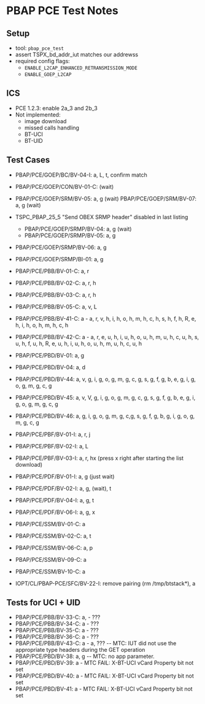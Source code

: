 # PBAP PCE Test Notes

## Setup
- tool: `pbap_pce_test`
- assert TSPX_bd_addr_iut matches our addrewss
- required config flags: 
    - `ENABLE_L2CAP_ENHANCED_RETRANSMISSION_MODE`
    - `ENABLE_GOEP_L2CAP`

## ICS
- PCE 1.2.3: enable 2a_3 and 2b_3
- Not implemented:
  - image download
  - missed calls handling
  - BT-UCI
  - BT-UID

## Test Cases
- PBAP/PCE/GOEP/BC/BV-04-I: a, L, t, confirm match
- PBAP/PCE/GOEP/CON/BV-01-C: (wait)
- PBAP/PCE/GOEP/SRM/BV-05: a, g (wait)
  PBAP/PCE/GOEP/SRM/BV-07: a, g (wait)
- TSPC_PBAP_25_5 "Send OBEX SRMP header" disabled in last listing
  - PBAP/PCE/GOEP/SRMP/BV-04: a, g (wait)
  - PBAP/PCE/GOEP/SRMP/BV-05: a, g
- PBAP/PCE/GOEP/SRMP/BV-06: a, g
- PBAP/PCE/GOEP/SRMP/BI-01: a, g
 
- PBAP/PCE/PBB/BV-01-C: a, r
- PBAP/PCE/PBB/BV-02-C: a, r, h
- PBAP/PCE/PBB/BV-03-C: a, r, h
- PBAP/PCE/PBB/BV-05-C: a, v, L
- PBAP/PCE/PBB/BV-41-C: a  - a, r, v, h,   i, h,  o, h,  m, h,  c, h,  s, h,  f, h, 
                                R,  e, h,  i, h,  o, h,  m, h,  c, h
- PBAP/PCE/PBB/BV-42-C: a  - a, r,  e, u, h,  i, u, h,  o, u, h,  m, u, h,  c, u, h,  s, u, h,  f, u, h, 
                                R,  e, u, h,  i, u, h,  o, u, h,  m, u, h,  c, u, h

- PBAP/PCE/PBD/BV-01: a, g
- PBAP/PCE/PBD/BV-04: a, d
- PBAP/PCE/PBD/BV-44: a, v,    g,  i, g,  o, g,  m, g,  c, g,  s, g,  f, g,  b, e, g,  i, g,  o, g,  m, g,  c, g
- PBAP/PCE/PBD/BV-45: a, v, V, g,  i, g,  o, g,  m, g,  c, g,  s, g,  f, g,  b, e, g,  i, g,  o, g,  m, g,  c, g
- PBAP/PCE/PBD/BV-46: a, g, i, g, o, g, m, g, c,g, s, g, f, g, b, g, i, g, o, g, m, g, c, g

- PBAP/PCE/PBF/BV-01-I: a, r, j
- PBAP/PCE/PBF/BV-02-I: a, L
- PBAP/PCE/PBF/BV-03-I: a, r, hx (press x right after starting the list download)
  
- PBAP/PCE/PDF/BV-01-I: a, g (just wait)
- PBAP/PCE/PDF/BV-02-I: a, g, (wait), t
- PBAP/PCE/PDF/BV-04-I: a, g, t
- PBAP/PCE/PDF/BV-06-I: a, g, x

- PBAP/PCE/SSM/BV-01-C: a
- PBAP/PCE/SSM/BV-02-C: a, t
- PBAP/PCE/SSM/BV-06-C: a, p
- PBAP/PCE/SSM/BV-09-C: a
- PBAP/PCE/SSM/BV-10-C: a

- IOPT/CL/PBAP-PCE/SFC/BV-22-I: remove pairing (rm /tmp/btstack*), a

## Tests for UCI + UID
- PBAP/PCE/PBB/BV-33-C: a, - ???
- PBAP/PCE/PBB/BV-34-C: a  - ???
- PBAP/PCE/PBB/BV-35-C: a  - ???
- PBAP/PCE/PBB/BV-36-C: a  - ???
- PBAP/PCE/PBB/BV-43-C: a  - a, ??? -- MTC: IUT did not use the appropriate type headers during the GET operation
- PBAP/PCE/PBD/BV-38: a, g -- MTC: no app parameter.
- PBAP/PCE/PBD/BV-39: a    - MTC FAIL: X-BT-UCI vCard Property bit not set
- PBAP/PCE/PBD/BV-40: a    - MTC FAIL: X-BT-UCI vCard Property bit not set
- PBAP/PCE/PBD/BV-41: a    - MTC FAIL: X-BT-UCI vCard Property bit not set
